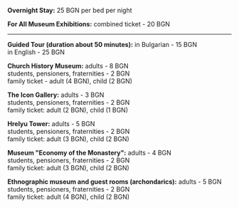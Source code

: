 **Overnight Stay:**
25 BGN per bed per night

**For All Museum Exhibitions:**
combined ticket - 20 BGN

---

**Guided Tour (duration about 50 minutes):**
in Bulgarian - 15 BGN<br>
in English - 25 BGN

**Church History Museum:**
adults - 8 BGN<br>
students, pensioners, fraternities - 2 BGN<br>
family ticket - adult (4 BGN), child (2 BGN)

**The Icon Gallery:**
adults - 3 BGN<br>
students, pensioners, fraternities - 2 BGN<br>
family ticket: adult (2 BGN), child (1 BGN)

**Hrelyu Tower:**
adults - 5 BGN<br>
students, pensioners, fraternities - 2 BGN<br>
family ticket: adult (3 BGN), child (2 BGN)

**Museum "Economy of the Monastery":**
adults - 4 BGN<br>
students, pensioners, fraternities - 2 BGN<br>
family ticket: adult (3 BGN), child (2 BGN)

**Ethnographic museum and guest rooms (archondarics):**
adults - 5 BGN<br>
students, pensioners, fraternities - 2 BGN<br>
family ticket: adult (4 BGN), child (2 BGN)
